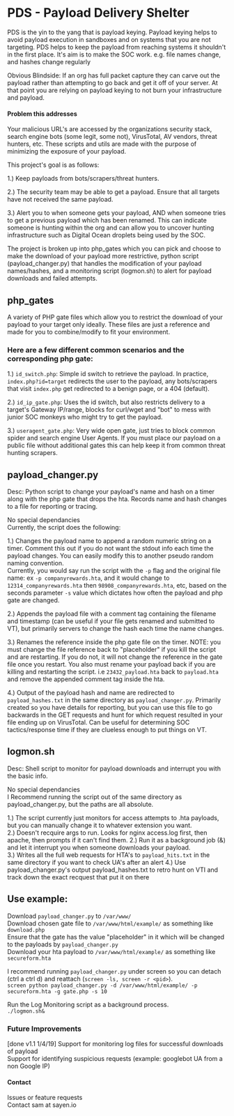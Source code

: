 # PDS - Payload Delivery Shelter   
PDS is the yin to the yang that is payload keying. Payload keying helps to avoid payload execution in sandboxes and on systems that you are not targeting. PDS helps to keep the payload from reaching systems it shouldn't in the first place. It's aim is to make the SOC work. e.g. file names change, and hashes change regularly

Obvious Blindside:  If an org has full packet capture they can carve out the payload rather than attempting to go back and get it off of your server. At that point you are relying on payload keying to not burn your infrastructure and payload.

#### Problem this addresses   
Your malicious URL's are accessed by the organizations security stack, search engine bots (some legit, some not), VirusTotal, AV vendors, threat hunters, etc. These scripts and utils are made with the purpose of minimizing the exposure of your payload.   


This project's goal is as follows:

1.) Keep payloads from bots/scrapers/threat hunters.   

2.) The security team may be able to get a payload.  Ensure that all targets have not received the same payload. 

3.) Alert you to when someone gets your payload, AND when someone tries to get a previous payload which has been renamed. This can indicate someone is hunting within the org and can allow you to uncover hunting infrastructure such as Digital Ocean droplets being used by the SOC. 

The project is broken up into php_gates which you can pick and choose to make the download of your payload more restrictive,  python script (payload_changer.py) that handles the modification of your payload names/hashes, and a monitoring script (logmon.sh) to alert for payload downloads and failed attempts.

## php_gates   
A variety of PHP gate files which allow you to restrict the download of your payload to your target only ideally. These files are just a reference and made for you to combine/modify to fit your environment.   

### Here are a few different common scenarios and the corresponding php gate:      
1.) ```id_switch.php```: Simple id switch to retrieve the payload. In practice, ```index.php?id=target``` redirects the user to the payload, any bots/scrapers that visit ```index.php``` get redirected to a benign page, or a 404 (default).    

2.) ```id_ip_gate.php```: Uses the id switch, but also restricts delivery to a target's Gateway IP/range, blocks for curl/wget and "bot" to mess with junior SOC monkeys who might try to get the payload.    

3.) ```useragent_gate.php```: Very wide open gate, just tries to block common spider and search engine User Agents.  If you must place our payload on a public file without additional gates this can help keep it from common threat hunting scrapers.          

## payload_changer.py     
Desc: Python script to change your payload's name and hash on a timer along with the php gate that drops the hta.  Records name and hash changes to a file for reporting or tracing.

No special dependancies   
Currently, the script does the following:    

1.) Changes the payload name to append a random numeric string on a timer.  Comment this out if you do not want the stdout info each time the payload changes. You can easily modify this to another pseudo random naming convention.    
        Currently, you would say run the script with the ```-p``` flag and the original file name: ex ```-p companyrewards.hta```, and it would change to ```12314_companyrewards.hta``` then ```98908_companyrewards.hta```, etc, based on the seconds parameter ```-s``` value which dictates how often the payload and php gate are changed.    
 
 2.) Appends the payload file with a comment tag containing the filename and timestamp (can be useful if your file gets renamed and submitted to VT), but primarily servers to change the hash each time the name changes.    
 
 3.) Renames the reference inside the php gate file on the timer.  NOTE: you must change the file reference back to "placeholder" if you kill the script and are restarting.  If you do not, it will not change the reference in the gate file once you restart.  You also must rename your payload back if you are killing and restarting the script.  i.e ```23432_payload.hta``` back to ```payload.hta``` and remove the appended comment tag inside the hta.    
 
 4.) Output of the payload hash and name are redirected to ```payload_hashes.txt``` in the same directory as ```payload_changer.py```.  Primarily created so you have details for reporting, but you can use this file to go backwards in the GET requests and hunt for which request resulted in your file ending up on VirusTotal. Can be useful for determining SOC tactics/response time if they are clueless enough to put things on VT.    

 ## logmon.sh     
Desc: Shell script to monitor for payload downloads and interrupt you with the basic info.   

No special dependancies   
I Recommend running the script out of the same directory as payload_changer.py, but the paths are all absolute.

1.) The script currently just monitors for access attempts to .hta payloads, but you can manually change it to whatever extension you want.  
2.) Doesn't recquire args to run.  Looks for nginx access.log first, then apache, then prompts if it can't find them.
2.) Run it as a background job (&) and let it interrupt you when someone downloads your payload.    
3.) Writes all the full web requests for HTA's to ```payload_hits.txt``` in the same directory if you want to check UA's after an alert
4.) Use payload_changer.py's output payload_hashes.txt to retro hunt on VTI and track down the exact recquest that put it on there


## Use example:   
Download ```payload_changer.py``` to ```/var/www/```   
Download chosen gate file to ```/var/www/html/example/``` as something like ```download.php```   
        Ensure that the gate has the value "placeholder" in it which will be changed to the payloads by ```payload_changer.py```   
Download your hta payload to ```/var/www/html/example/``` as something like ```secureform.hta```      

I recommend running ```payload_changer.py``` under screen so you can detach (ctrl a ctrl d) and reattach (```screen -ls, screen -r <pid>```).   
```screen python payload_changer.py -d /var/www/html/example/ -p secureform.hta -g gate.php -s 10```   

Run the Log Monitoring script as a background process.   
```./logmon.sh&```

### Future Improvements    
[done v1.1 1/4/19] Support for monitoring log files for successful downloads of payload   
Support for identifying suspicious requests (example: googlebot UA from a non Google IP)   

#### Contact  
Issues or feature requests   
Contact sam at sayen.io    



